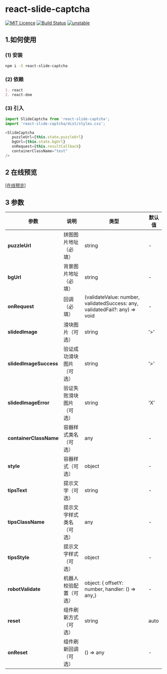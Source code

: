 # react-slide-captcha

[![MIT Licence](https://badges.frapsoft.com/os/mit/mit.svg?v=103)](https://opensource.org/licenses/mit-license.php)
[![Build Status](https://travis-ci.org/boennemann/badges.svg?branch=master)](https://travis-ci.org/boennemann/badges)
[![unstable](http://badges.github.io/stability-badges/dist/unstable.svg)](http://github.com/badges/stability-badges)

## 1.如何使用

### (1) 安装

```bash
npm i -S react-slide-captcha
```

### (2) 依赖

```markdown
1. react 
2. react-dom
```

### (3) 引入

```javascript
import SlideCaptcha from 'react-slide-captcha';
import 'react-slide-captcha/dist/styles.css';

<SlideCaptcha
   puzzleUrl={this.state.puzzleUrl}
   bgUrl={this.state.bgUrl}
   onRequest={this.resultCallback}
   containerClassName="test"
/>
```

## 2 在线预览

[\[在线预览\]](https://roxyhuang.github.io/react-slide-captcha.github.io/preview/index.html)


## 3 参数


| 参数 | 说明 | 类型 | 默认值|
| ------ | ------ | ------ |----------|
| **puzzleUrl** | 拼图图片地址（必填） | string | - |
| **bgUrl** | 背景图片地址（必填） | string | - |
| **onRequest** | 回调（必填）  | (validateValue: number, validatedSuccess: any, validatedFail?: any) => void| - |
| **slidedImage** | 滑块图片（可选）  | string | '>' |
| **slidedImageSuccess** | 验证成功滑块图片（可选） | string |  '>'
| **slidedImageError** | 验证失败滑块图片（可选） | string | 'X'
| **containerClassName** | 容器样式类名（可选） | any | -|
| **style**| 容器样式（可选） | object | - |
| **tipsText**| 提示文字（可选） | string | - |
| **tipsClassName** | 提示文字样式类名（可选） | any | -|
| **tipsStyle**| 提示文字样式（可选） | object | - |
| **robotValidate**| 机器人校验配置（可选） | object: {  offsetY: number, handler: () => any,} | - |
| **reset**| 组件刷新方式（可选） | string | auto |
| **onReset**| 组件刷新回调（可选） | () => any | - |

